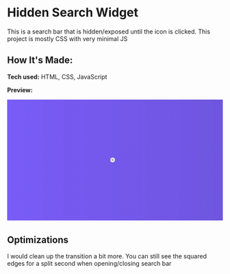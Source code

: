 # Hidden Search Widget
This is a search bar that is hidden/exposed until the icon is clicked. This project is mostly CSS with very minimal JS

## How It's Made:

**Tech used:** 
HTML, CSS, JavaScript

**Preview:**

<div align="center">
  <img src="./assets/hiddenSearch.gif" alt="clicking hidden search" />  
</div>

## Optimizations
I would clean up the transition a bit more. You can still see the squared edges for a split second when opening/closing search bar